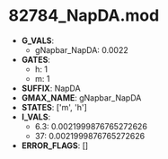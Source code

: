 # 82784_NapDA.mod

- **G_VALS**:
  - gNapbar_NapDA: 0.0022
- **GATES**:
  - h: 1
  - m: 1
- **SUFFIX**: NapDA
- **GMAX_NAME**: gNapbar_NapDA
- **STATES**: ['m', 'h']
- **I_VALS**:
  - 6.3: 0.0021999876765272626
  - 37: 0.0021999876765272626
- **ERROR_FLAGS**: []
